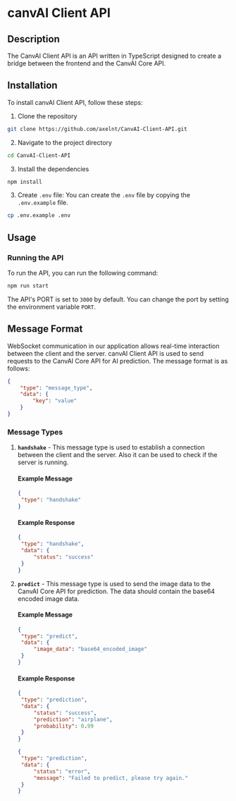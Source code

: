 # canvAI Client API

## Description

The CanvAI Client API is an API written in TypeScript designed to create a bridge between the frontend and the CanvAI
Core API.

## Installation

To install canvAI Client API, follow these steps:

1. Clone the repository

```bash
git clone https://github.com/axelnt/CanvAI-Client-API.git
```

2. Navigate to the project directory

```bash
cd CanvAI-Client-API
```

3. Install the dependencies

```bash
npm install
```

3. Create `.env` file: You can create the `.env` file by copying the `.env.example` file.

```bash
cp .env.example .env
```

## Usage

### Running the API

To run the API, you can run the following command:

```bash
npm run start
```

The API's PORT is set to `3000` by default. You can change the port by setting the environment variable `PORT`.

## Message Format

WebSocket communication in our application allows real-time interaction between the client and the server. canvAI Client
API is used to send requests to the CanvAI Core API for AI prediction. The message format is as follows:

```json
{
	"type": "message_type",
	"data": {
		"key": "value"
	}
}
```

### Message Types

1. **`handshake`** - This message type is used to establish a connection between the client and the server. Also it can
   be used to check if the server is running.

   #### Example Message

   ```json
   {
   	"type": "handshake"
   }
   ```

   #### Example Response

   ```json
   {
   	"type": "handshake",
   	"data": {
   		"status": "success"
   	}
   }
   ```

1. **`predict`** - This message type is used to send the image data to the CanvAI Core API for prediction. The data
   should contain the base64 encoded image data.

   #### Example Message

   ```json
   {
   	"type": "predict",
   	"data": {
   		"image_data": "base64_encoded_image"
   	}
   }
   ```

   #### Example Response

   ```json
   {
   	"type": "prediction",
   	"data": {
   		"status": "success",
   		"prediction": "airplane",
   		"probability": 0.99
   	}
   }
   ```

   ```json
   {
   	"type": "prediction",
   	"data": {
   		"status": "error",
   		"message": "Failed to predict, please try again."
   	}
   }
   ```
